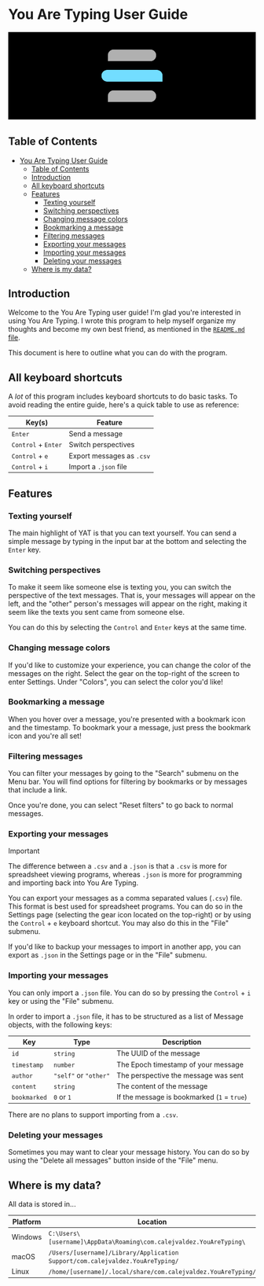 # You Are Typing User Guide

![You Are Typing header](../.github/assets/header.png)

## Table of Contents

- [You Are Typing User Guide](#you-are-typing-user-guide)
  - [Table of Contents](#table-of-contents)
  - [Introduction](#introduction)
  - [All keyboard shortcuts](#all-keyboard-shortcuts)
  - [Features](#features)
    - [Texting yourself](#texting-yourself)
    - [Switching perspectives](#switching-perspectives)
    - [Changing message colors](#changing-message-colors)
    - [Bookmarking a message](#bookmarking-a-message)
    - [Filtering messages](#filtering-messages)
    - [Exporting your messages](#exporting-your-messages)
    - [Importing your messages](#importing-your-messages)
    - [Deleting your messages](#deleting-your-messages)
  - [Where is my data?](#where-is-my-data)

## Introduction

Welcome to the You Are Typing user guide! I'm glad you're interested in using
You Are Typing. I wrote this program to help myself organize my thoughts and
become my own best friend, as mentioned in the [`README.md` file](../README.md).

This document is here to outline what you can do with the program.

## All keyboard shortcuts

A *lot* of this program includes keyboard shortcuts to do basic tasks. To avoid
reading the entire guide, here's a quick table to use as reference:

| Key(s)              | Feature                   |
| ------------------- | ------------------------- |
| `Enter`             | Send a message            |
| `Control` + `Enter` | Switch perspectives       |
| `Control` + `e`     | Export messages as `.csv` |
| `Control` + `i`     | Import a `.json` file     |

## Features

### Texting yourself

The main highlight of YAT is that you can text yourself. You can send a simple
message by typing in the input bar at the bottom and selecting the `Enter` key.

### Switching perspectives

To make it seem like someone else is texting you, you can switch the perspective
of the text messages. That is, your messages will appear on the left, and the
"other" person's messages will appear on the right, making it seem like the
texts you sent came from someone else.

You can do this by selecting the `Control` and `Enter` keys at the same time.

### Changing message colors

If you'd like to customize your experience, you can change the color of the
messages on the right. Select the gear on the top-right of the screen to enter
Settings. Under "Colors", you can select the color you'd like!

### Bookmarking a message

When you hover over a message, you're presented with a bookmark icon and the
timestamp. To bookmark your a message, just press the bookmark icon and you're
all set!

### Filtering messages

You can filter your messages by going to the "Search" submenu on the Menu bar.
You will find options for filtering by bookmarks or by messages that include a
link.

Once you're done, you can select "Reset filters" to go back to normal messages.

### Exporting your messages

> [!IMPORTANT]
> The difference between a `.csv` and a `.json` is that a `.csv` is more for
> spreadsheet viewing programs, whereas `.json` is more for programming and
> importing back into You Are Typing.

You can export your messages as a comma separated values (`.csv`) file. This
format is best used for spreadsheet programs. You can do so in the Settings page
(selecting the gear icon located on the top-right) or by using the `Control` +
`e` keyboard shortcut. You may also do this in the "File" submenu.

If you'd like to backup your messages to import in another app, you can export
as `.json` in the Settings page or in the "File" submenu.

### Importing your messages

You can only import a `.json` file. You can do so by pressing the `Control` +
`i` key or using the "File" submenu.

In order to import a `.json` file, it has to be structured as a list of Message
objects, with the following keys:

| Key          | Type                  | Description                                 |
| ------------ | --------------------- | ------------------------------------------- |
| `id`         | `string`              | The UUID of the message                     |
| `timestamp`  | `number`              | The Epoch timestamp of your message         |
| `author`     | `"self"` or `"other"` | The perspective the message was sent        |
| `content`    | `string`              | The content of the message                  |
| `bookmarked` | `0` or `1`            | If the message is bookmarked (`1` = `true`) |

There are no plans to support importing from a `.csv`.

### Deleting your messages

Sometimes you may want to clear your message history. You can do so by using the
"Delete all messages" button inside of the "File" menu.

## Where is my data?

All data is stored in...

| Platform | Location                                                                      |
| -------- | ----------------------------------------------------------------------------- |
| Windows  | `C:\Users\[username]\AppData\Roaming\com.calejvaldez.YouAreTyping\`           |
| macOS    | `/Users/[username]/Library/Application Support/com.calejvaldez.YouAreTyping/` |
| Linux    | `/home/[username]/.local/share/com.calejvaldez.YouAreTyping/`                 |
